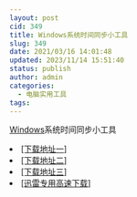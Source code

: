 ```yaml
---
layout: post
cid: 349
title: Windows系统时间同步小工具
slug: 349
date: 2021/03/16 14:01:48
updated: 2023/11/14 15:51:40
status: publish
author: admin
categories: 
  - 电脑实用工具
tags: 
---
```



<div alt="潮男心博客 www.cnx0.com">
	<p>
		<a target="_blank" href="http://www.xinyun.org/" class="UBBWordLink">Windows</a>系统时间同步小工具
	</p>
	<li>
		<a href="http://116.255.150.52/soft/UploadFile/2021/210316xt.rar" target="_blank">[下载地址一]</a>
	</li>
	<li>
		<a href="http://116.255.169.220/soft/UploadFile/2021/210316xt.rar" target="_blank">[下载地址二]</a>
	</li>
	<li>
		<a href="http://dx.qqyewu.com/soft/UploadFile/2021/210316xt.rar" target="_blank">[下载地址三]</a>
	</li>
	<li>
		<a href="https://djblog.cn/soft/download.asp?softid=24717&amp;downid=9&amp;id=25577" target="_blank">[迅雷专用高速下载]</a>
	</li>
</div>